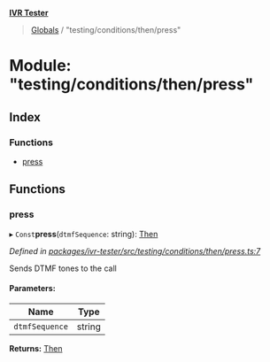 **[IVR Tester](../README.md)**

> [Globals](../README.md) / "testing/conditions/then/press"

# Module: "testing/conditions/then/press"

## Index

### Functions

* [press](_testing_conditions_then_press_.md#press)

## Functions

### press

▸ `Const`**press**(`dtmfSequence`: string): [Then](../interfaces/_testing_conditions_then_then_.then.md)

*Defined in [packages/ivr-tester/src/testing/conditions/then/press.ts:7](https://github.com/SketchingDev/ivr-tester/blob/3ff21e1/packages/ivr-tester/src/testing/conditions/then/press.ts#L7)*

Sends DTMF tones to the call

#### Parameters:

Name | Type |
------ | ------ |
`dtmfSequence` | string |

**Returns:** [Then](../interfaces/_testing_conditions_then_then_.then.md)
